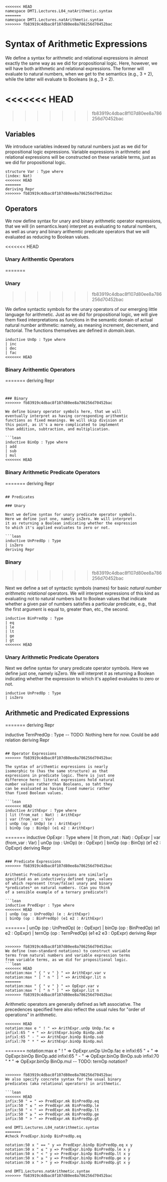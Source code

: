 ```lean
<<<<<<< HEAD
namespace DMT1.Lectures.L04_natArithmetic.syntax
=======
namespace DMT1.Lectures.natArithmetic.syntax
>>>>>>> fb83919c4dbac8f107d80ee8a786256d70452bac
```

# Syntax of Arithmetic Expressions

We define a syntax for arithmetic and relational
expressions in almost exactly the same way as we
did for propositional logic. Here, however, we will
have both arithmetic and relational expressions.
The former will evaluate to natural numbers, when
we get to the semantics (e.g., 3 + 2), while the
latter will evaluate to Booleans (e.g., 3 < 2).

<<<<<<< HEAD
=======
<!-- toc -->



>>>>>>> fb83919c4dbac8f107d80ee8a786256d70452bac
## Variables

We introduce variables indexed by natural numbers
just as we did for propositional logic expressions.
Variable expressions in arithmetic and relational
expressions will be constructed on these variable
terms, just as we did for propositional logic.
```lean
structure Var : Type where
(index: Nat)
<<<<<<< HEAD
=======
deriving Repr
>>>>>>> fb83919c4dbac8f107d80ee8a786256d70452bac
```



## Operators

We now define syntax for unary and binary arithmetic
operator expressions, that we will (in semantics.lean)
interpret as evaluating to natural numbers, as well as
unary and binary arithemtic predicate operators that
we will evaluated as reducing to Boolean values.

<<<<<<< HEAD
### Unary Arithemtic Operators
=======
### Unary
>>>>>>> fb83919c4dbac8f107d80ee8a786256d70452bac

We define syntactic symbols for the unary operators
of our emerging little language for arithmetic. Just
as we did for propositional logic, we will give them
fixed interpretations as functions in the semantic
domain of actual natural number arithmetic: namely,
as meaning increment, decrement, and factorial. The
functions themselves are defined in *domain.lean*.

```lean
inductive UnOp : Type where
| inc
| dec
| fac
<<<<<<< HEAD
```


### Binary Arithemtic Operators
=======
deriving Repr
```


### Binary
>>>>>>> fb83919c4dbac8f107d80ee8a786256d70452bac

We define binary operator symbols here, that we will
eventually interpret as having corresponding arithemtic
functions as fixed meanings. We will skip division at
this point, as it's a more complicated to implement
than addition, subtraction, and multiplication.

```lean
inductive BinOp : Type where
| add
| sub
| mul
<<<<<<< HEAD
```

### Binary Arithmetic Predicate Operators
=======
deriving Repr
```

## Predicates

### Unary

Next we define syntax for unary predicate operator symbols.
Here we define just one, namely isZero. We will interpret
it as returning a Boolean indicating whether the expression
to which it's applied evaluates to zero or not.

```lean
inductive UnPredOp : Type
| isZero
deriving Repr
```

### Binary
>>>>>>> fb83919c4dbac8f107d80ee8a786256d70452bac

Next we define a set of syntactic symbols (names)
for basic *natural number arithmetic relational*
operators. We will interpret expressions of this
kind as evaluating not to natural numbers but to
Boolean values that indicate whether a given pair
of numbers satisfies a particular predicate, e.g.,
that the first argument is equal to, greater than,
etc., the second.

```lean
inductive BinPredOp : Type
| eq
| le
| lt
| ge
| gt
<<<<<<< HEAD
```

### Unary Arithmetic Predicate Operators

Next we define syntax for unary predicate operator symbols.
Here we define just one, namely isZero. We will interpret
it as returning a Boolean indicating whether the expression
to which it's applied evaluates to zero or not.

```lean
inductive UnPredOp : Type
| isZero
```



## Arithmetic and Predicated Expressions
=======
deriving Repr


inductive TernPredOp : Type
-- TODO: Nothing here for now. Could be add relation
deriving Repr
```

## Operator Expressions
>>>>>>> fb83919c4dbac8f107d80ee8a786256d70452bac

The syntax of arithemtic expressions is nearly
isomorphic to (has the same structure) as that
expressions in predicate logic. There is just one
difference here: literal expressions hold natural
number values rather than Booleans, so taht they
can be evaluated as having fixed numeric rather
than fixed Boolean values.

```lean
<<<<<<< HEAD
inductive ArithExpr : Type where
| lit (from_nat : Nat) : ArithExpr
| var (from_var : Var)
| unOp (op : UnOp) (e : ArithExpr)
| binOp (op : BinOp) (e1 e2 : ArithExpr)
```

=======
inductive OpExpr : Type where
| lit (from_nat : Nat) : OpExpr
| var (from_var : Var)
| unOp (op : UnOp) (e : OpExpr)
| binOp (op : BinOp) (e1 e2 : OpExpr)
deriving Repr
```

### Predicate Expressions
>>>>>>> fb83919c4dbac8f107d80ee8a786256d70452bac

Arithemtic Predicate expressions are similarly
specified as an inductively defined type, values
of which represent (true/false) unary and binary
*predicates* on natural numbers. (Can you think
of a sensible example of a ternary predicate?)

```lean
inductive PredExpr : Type where
<<<<<<< HEAD
| unOp (op : UnPredOp) (e : ArithExpr)
| binOp (op : BinPredOp) (e1 e2 : ArithExpr)
```


=======
| unOp (op : UnPredOp) (e : OpExpr)
| binOp (op : BinPredOp) (e1 e2 : OpExpr)
| ternOp (op : TernPredOp) (e1 e2 e3 : OpExpr)
deriving Repr
```

>>>>>>> fb83919c4dbac8f107d80ee8a786256d70452bac
We define (non-standard notations) to construct variable
terms from natural numbers and variable expression terms
from variable terms, as we did for propositional logic.
```lean
<<<<<<< HEAD
notation:max " { " v " } " => ArithExpr.var v
notation:max " [ " n " ] " => ArithExpr.lit n
=======
notation:max " { " v " } " => OpExpr.var v
notation:max " [ " n " ] " => OpExpr.lit n
>>>>>>> fb83919c4dbac8f107d80ee8a786256d70452bac
```


Arithmetic operators are generally defined as left associative.
The precedences specified here also reflect the usual rules for
"order of operations" in arithmetic.
```lean
<<<<<<< HEAD
notation:max e " ! " => ArithExpr.unOp UnOp.fac e
infixl:65 " + " => ArithExpr.binOp BinOp.add
infixl:65 " - " => ArithExpr.binOp BinOp.sub
infixl:70 " * " => ArithExpr.binOp BinOp.mul
```


=======
notation:max e " ! " => OpExpr.unOp UnOp.fac e
infixl:65 " + " => OpExpr.binOp BinOp.add
infixl:65 " - " => OpExpr.binOp BinOp.sub
infixl:70 " * " => OpExpr.binOp BinOp.mul
-- TODO: ternOp notation?
```

>>>>>>> fb83919c4dbac8f107d80ee8a786256d70452bac
We also specify concrete syntax for the usual binary
predicates (aka relational operators) in arithmetic.

```lean
<<<<<<< HEAD
infix:50 " = " => PredExpr.mk BinPredOp.eq
infix:50 " ≤ " => PredExpr.mk BinPredOp.le
infix:50 " < " => PredExpr.mk BinPredOp.lt
infix:50 " ≥ " => PredExpr.mk BinPredOp.ge
infix:50 " > " => PredExpr.mk BinPredOp.gt

end DMT1.Lectures.L04_natArithmetic.syntax
=======
#check PredExpr.binOp BinPredOp.eq

notation:50 x " == " y => PredExpr.binOp BinPredOp.eq x y
notation:50 x " ≤ " y => PredExpr.binOp BinPredOp.le x y
notation:50 x " < " y => PredExpr.binOp BinPredOp.lt x y
notation:50 x " ≥ " y => PredExpr.binOp BinPredOp.ge x y
notation:50 x " > " y => PredExpr.binOp BinPredOp.gt x y

end DMT1.Lectures.natArithmetic.syntax
>>>>>>> fb83919c4dbac8f107d80ee8a786256d70452bac
```
